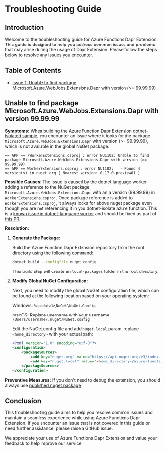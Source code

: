 # Troubleshooting Guide

## Introduction

Welcome to the troubleshooting guide for Azure Functions Dapr Extension. This guide is designed to help you address common issues and problems that may arise during the usage of Dapr Extension. Please follow the steps below to resolve any issues you encounter.

## Table of Contents

- [Issue 1: Unable to find package Microsoft.Azure.WebJobs.Extensions.Dapr with version (>= 99.99.99)](#unable-to-find-package-microsoftazurewebjobsextensionsdapr-with-version-999999)


## Unable to find package Microsoft.Azure.WebJobs.Extensions.Dapr with version 99.99.99

**Symptoms:** When building the Azure Function Dapr Extension [dotnet-isolated sample](https://github.com/Azure/azure-functions-dapr-extension/tree/master/samples/dotnet-isolated-azurefunction), you encounter an issue where it looks for the package `Microsoft.Azure.WebJobs.Extensions.Dapr` with version (>= 99.99.99), which is not available in the global NuGet package.

```
== APP == /WorkerExtensions.csproj : error NU1102: Unable to find package Microsoft.Azure.WebJobs.Extensions.Dapr with version (>= 99.99.99)
== APP == WorkerExtensions.csproj : error NU1102:   - Found 4 version(s) in nuget.org [ Nearest version: 0.17.0-preview01 ]
```

**Possible Causes:** The issue is caused by the dotnet language worker adding a reference to the NuGet package `Microsoft.Azure.WebJobs.Extensions.Dapr` with an a version (99.99.99) in `WorkerExtensions.csproj`. Once package reference is added to `WorkerExtensions.csproj`, it always looks for above nuget package even though you are not referencing it in you dotnet-isolate azure function. This is a [known issue in dotnet-language worker](https://github.com/Azure/azure-functions-dotnet-worker/issues/550) and should be fixed as part of [this PR](https://github.com/Azure/azure-functions-dotnet-worker/pull/1749).

**Resolution:**

1. **Generate the Package:**

   Build the Azure Function Dapr Extension repository from the root directory using the following command:

   ```bash
   dotnet build --configfile nuget.config
   ```
   This build step will create an `local-packages` folder in the root directory.
2. **Modify Global NuGet Configuration:**

    Next, you need to modify the global NuGet configuration file, which can be found at the following location based on your operating system:

    Windows: ```%appdata%\NuGet\NuGet.Config```

    macOS: Replace username with your username ```/Users/username/.nuget/NuGet.config```

    Edit the NuGet.config file and add `nuget.local` param, replace `<home_directory>` with your actual path:

    ```xml
    <?xml version="1.0" encoding="utf-8"?>
    <configuration>
        <packageSources>
            <add key="nuget.org" value="https://api.nuget.org/v3/index.json" protocolVersion="3" />
            <add key="nuget.local" value="<home_directory>/azure-functions-dapr-extension/local-packages" />
        </packageSources>
    </configuration>
    ```

**Preventive Measures:** If you don't need to debug the extension, you should always use [published nuget package](https://www.nuget.org/packages/Microsoft.Azure.Functions.Worker.Extensions.Dapr)

## Conclusion

This troubleshooting guide aims to help you resolve common issues and maintain a seamless experience while using Azure Functions Dapr Extension. If you encounter an issue that is not covered in this guide or need further assistance, please raise a GitHub issue.

We appreciate your use of Azure Functions Dapr Extension and value your feedback to help improve our service.
